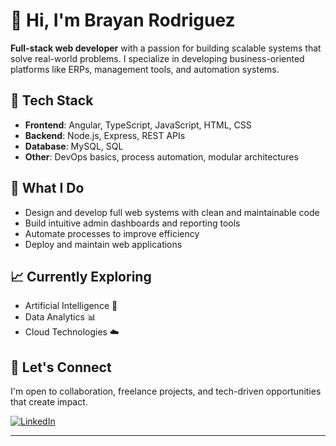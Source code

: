 # 👋 Hi, I'm Brayan Rodriguez

**Full-stack web developer** with a passion for building scalable systems that solve real-world problems. I specialize in developing business-oriented platforms like ERPs, management tools, and automation systems.

## 🧰 Tech Stack

- **Frontend**: Angular, TypeScript, JavaScript, HTML, CSS  
- **Backend**: Node.js, Express, REST APIs  
- **Database**: MySQL, SQL  
- **Other**: DevOps basics, process automation, modular architectures  

## 🚀 What I Do

- Design and develop full web systems with clean and maintainable code  
- Build intuitive admin dashboards and reporting tools  
- Automate processes to improve efficiency  
- Deploy and maintain web applications  

## 📈 Currently Exploring

- Artificial Intelligence 🤖  
- Data Analytics 📊  
- Cloud Technologies ☁️  

## 🤝 Let's Connect

I'm open to collaboration, freelance projects, and tech-driven opportunities that create impact.

<!-- Optional: Add your contact links below -->
[![LinkedIn](https://img.shields.io/badge/LinkedIn-0077B5?style=flat&logo=linkedin&logoColor=white)](https://www.linkedin.com/in/tu_usuario)  
<!-- O puedes agregar email, portfolio o redes si quieres -->

---
